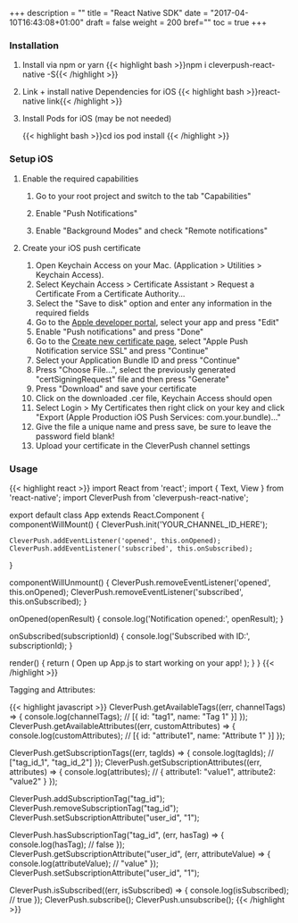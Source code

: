 +++
description = ""
title = "React Native SDK"
date = "2017-04-10T16:43:08+01:00"
draft = false
weight = 200
bref=""
toc = true
+++

### Installation

1. Install via npm or yarn
    {{< highlight bash >}}npm i cleverpush-react-native -S{{< /highlight >}}
    
2. Link + install native Dependencies for iOS
    {{< highlight bash >}}react-native link{{< /highlight >}}
    
3. Install Pods for iOS (may be not needed)
 
    {{< highlight bash >}}cd ios
pod install
{{< /highlight >}}


### Setup iOS

1. Enable the required capabilities

   1. Go to your root project and switch to the tab "Capabilities"
   
   2. Enable "Push Notifications"
   
   3. Enable "Background Modes" and check "Remote notifications"
   
2. Create your iOS push certificate

   1. Open Keychain Access on your Mac. (Application > Utilities > Keychain Access).
   2. Select Keychain Access > Certificate Assistant > Request a Certificate From a Certificate Authority...
   3. Select the "Save to disk" option and enter any information in the required fields
   4. Go to the [Apple developer portal](https://developer.apple.com/account/ios/identifier/bundle), select your app and press "Edit"
   5. Enable "Push notifications" and press "Done"
   6. Go to the [Create new certificate page](https://developer.apple.com/account/ios/certificate/create), select "Apple Push Notification service SSL" and press "Continue"
   7. Select your Application Bundle ID and press "Continue"
   8. Press "Choose File...", select the previously generated "certSigningRequest" file and then press "Generate"
   9. Press "Download" and save your certificate
   10. Click on the downloaded .cer file, Keychain Access should open
   11. Select Login > My Certificates then right click on your key and click "Export (Apple Production iOS Push Services: com.your.bundle)..."
   12. Give the file a unique name and press save, be sure to leave the password field blank!
   13. Upload your certificate in the CleverPush channel settings


### Usage

{{< highlight react >}}
import React from 'react';
import { Text, View } from 'react-native';
import CleverPush from 'cleverpush-react-native';

export default class App extends React.Component {
  componentWillMount() {
    CleverPush.init('YOUR_CHANNEL_ID_HERE');

    CleverPush.addEventListener('opened', this.onOpened);
    CleverPush.addEventListener('subscribed', this.onSubscribed);
  }

  componentWillUnmount() {
    CleverPush.removeEventListener('opened', this.onOpened);
    CleverPush.removeEventListener('subscribed', this.onSubscribed);
  }

  onOpened(openResult) {
    console.log('Notification opened:', openResult);
  }

  onSubscribed(subscriptionId) {
    console.log('Subscribed with ID:', subscriptionId);
  }

  render() {
    return (
      <View style={styles.container}>
        <Text>Open up App.js to start working on your app!</Text>
      </View>
    );
  }
}
{{< /highlight >}}


Tagging and Attributes:

{{< highlight javascript >}}
CleverPush.getAvailableTags((err, channelTags) => {
  console.log(channelTags); // [{ id: "tag1", name: "Tag 1" }]
});
CleverPush.getAvailableAttributes((err, customAttributes) => {
  console.log(customAttributes); // [{ id: "attribute1", name: "Attribute 1" }]
});

CleverPush.getSubscriptionTags((err, tagIds) => {
  console.log(tagIds); // ["tag_id_1", "tag_id_2"]
});
CleverPush.getSubscriptionAttributes((err, attributes) => {
  console.log(attributes); // { attribute1: "value1", attribute2: "value2" }
});

CleverPush.addSubscriptionTag("tag_id");
CleverPush.removeSubscriptionTag("tag_id");
CleverPush.setSubscriptionAttribute("user_id", "1");

CleverPush.hasSubscriptionTag("tag_id", (err, hasTag) => {
  console.log(hasTag); // false
});
CleverPush.getSubscriptionAttribute("user_id", (err, attributeValue) => {
  console.log(attributeValue); // "value"
});
CleverPush.setSubscriptionAttribute("user_id", "1");

CleverPush.isSubscribed((err, isSubscribed) => {
  console.log(isSubscribed); // true
});
CleverPush.subscribe();
CleverPush.unsubscribe();
{{< /highlight >}}

